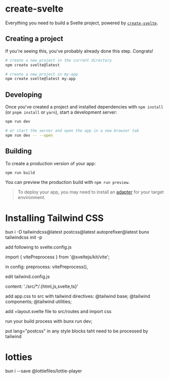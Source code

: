 # create-svelte

Everything you need to build a Svelte project, powered by [`create-svelte`](https://github.com/sveltejs/kit/tree/master/packages/create-svelte).

## Creating a project

If you're seeing this, you've probably already done this step. Congrats!

```bash
# create a new project in the current directory
npm create svelte@latest

# create a new project in my-app
npm create svelte@latest my-app
```

## Developing

Once you've created a project and installed dependencies with `npm install` (or `pnpm install` or `yarn`), start a development server:

```bash
npm run dev

# or start the server and open the app in a new browser tab
npm run dev -- --open
```

## Building

To create a production version of your app:

```bash
npm run build
```

You can preview the production build with `npm run preview`.

> To deploy your app, you may need to install an [adapter](https://kit.svelte.dev/docs/adapters) for your target environment.

# Installing Tailwind CSS

bun i -D tailwindcss@latest postcss@latest autoprefixer@latest
bunx tailwindcss init -p

add following to svelte.config.js

import { vitePreprocess } from '@sveltejs/kit/vite';

in config:
preprocess: vitePreprocess(),

edit tailwind.config.js

content: './src/\*_/_.{html,js,svelte,ts}'

add app.css to src with tailwind directives:
@tailwind base;
@tailwind components;
@tailwind utilities;

add +layout.svelte file to src/routes and import css

<!-- <script>
  import "../app.css";
</script>

<slot /> -->

run your build process with bunx run dev;

put lang="postcss" in any style blocks taht need to be processed by tailwind

# lotties

bun i --save @lottiefiles/lottie-player
